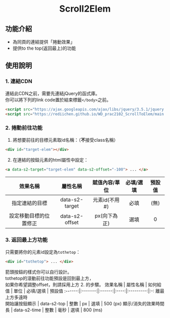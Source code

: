 # <center>Scroll2Elem</center>
## 功能介紹
- 為同頁的連結提供「捲動效果」
- 提供to the top(返回最上)的功能

## 使用說明
### 1. 連結CDN
連結此CDN之前，需要先連結jQuery的函式庫。<br>
你可以將下列的link code置於結束標籤`</body>`之前。
```HTML
<script src="https://ajax.googleapis.com/ajax/libs/jquery/3.5.1/jquery.min.js"></script>
<script src="https://rediichen.github.io/WD_prac2102_ScrollToElem/main.js"></script>
```

### 2. 捲動前往功能
1. 將想要前往的目標元素取id名稱：（**不**接受class名稱）
```HTML
<div id="target-elem"></div>
```
2. 在連結的按鈕元素的html屬性中設定：
```HTML
<a data-s2-target="target-elem" data-s2-offset="-100"> ... </a>
```


效果名稱 | 屬性名稱 | 賦值內容/單位 | 必填/選填 | 預設值
:------:|:------:|:------------:|:---------:|:-:
指定連結的目標 | data-s2-target | 元素id(不用#) | 必填 | (無)
設定移動目標的位置修正 | data-s2-offset | px(向下為正) | 選填 | 0

### 3. 返回最上方功能
只需要將你的元素id設定為`tothetop`：
```HTML
<div id="tothetop"> ... </div>
```
箭頭按鈕的樣式你可以自行設計。<br>
tothetop的滾動前往功能預設是回到最上方，<br>
如果你希望調整offset，則請採用上方 2. 的步驟。
效果名稱 | 屬性名稱 | 如何給值 | 單位 | 必填/選填 | 預設值
:------:|:-------:|:------:|:----:|:---------:|:-:
離最上方多遠時<br>開始讓按鈕顯示 | data-s2-top | 整數 | px | 選填 | 500 (px)
顯示/消失的效果時間長 | data-s2-time | 整數 | 毫秒 | 選填 | 800 (ms)
